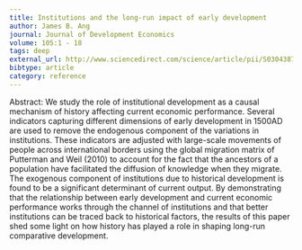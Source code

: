 ```yaml
---
title: Institutions and the long-run impact of early development
author: James B. Ang
journal: Journal of Development Economics
volume: 105:1 - 18
tags: deep
external_url: http://www.sciencedirect.com/science/article/pii/S0304387813000862
bibtype: article
category: reference
---
```

Abstract: We study the role of institutional development as a causal mechanism of history affecting current economic performance. Several indicators capturing different dimensions of early development in 1500AD are used to remove the endogenous component of the variations in institutions. These indicators are adjusted with large-scale movements of people across international borders using the global migration matrix of Putterman and Weil (2010) to account for the fact that the ancestors of a population have facilitated the diffusion of knowledge when they migrate. The exogenous component of institutions due to historical development is found to be a significant determinant of current output. By demonstrating that the relationship between early development and current economic performance works through the channel of institutions and that better institutions can be traced back to historical factors, the results of this paper shed some light on how history has played a role in shaping long-run comparative development.
